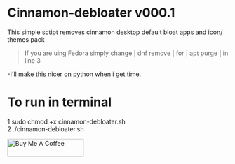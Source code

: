 # Cinnamon-debloater v000.1
 This simple sctipt removes cinnamon desktop default bloat apps and icon/ themes pack
 
> If you are  uing Fedora simply change | dnf remove |  for | apt purge | in line 3

-I'll make this nicer on python when i get time.

# To run in terminal
1 sudo chmod +x cinnamon-debloater.sh \
2  ./cinnamon-debloater.sh


<a href="https://www.buymeacoffee.com/acidburn" target="_blank"><img src="https://cdn.buymeacoffee.com/buttons/default-orange.png" alt="Buy Me A Coffee" height="41" width="174"></a>
